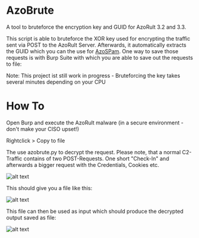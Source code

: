 # AzoBrute
A tool to bruteforce the encryption key and GUID for AzoRult 3.2 and 3.3.

This script is able to bruteforce the XOR key used for encrypting the traffic sent via POST to the AzoRult Server. Afterwards, it automatically extracts the GUID which you can the use for [AzoSPam](http://github.com/hariomenkel/AzoSpam). One way to save those requests is with Burp Suite with which you are able to save out the requests to file:

Note: This project ist still work in progress - Bruteforcing the key takes several minutes depending on your CPU

# How To

Open Burp and execute the AzoRult malware (in a secure environment - don't make your CISO upset!)

Rightclick > Copy to file

The use azobrute.py <inputfile> to decrypt the request. Please note, that a normal C2-Traffic contains of two POST-Requests. One short "Check-In" and afterwards a bigger request with the Credentials, Cookies etc.
  
![alt text](https://github.com/hariomenkel/AzoDecrypt/raw/master/screenshot.PNG)

This should give you a file like this:

![alt text](https://github.com/hariomenkel/AzoDecrypt/raw/master/screenshot2.PNG)

This file can then be used as input which should produce the decrypted output saved as file:

![alt text](https://github.com/hariomenkel/AzoDecrypt/raw/master/screenshot3.PNG)
